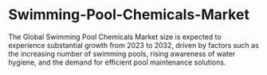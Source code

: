 # Swimming-Pool-Chemicals-Market
The Global Swimming Pool Chemicals Market size is expected to experience substantial growth from 2023 to 2032, driven by factors such as the increasing number of swimming pools, rising awareness of water hygiene, and the demand for efficient pool maintenance solutions.
